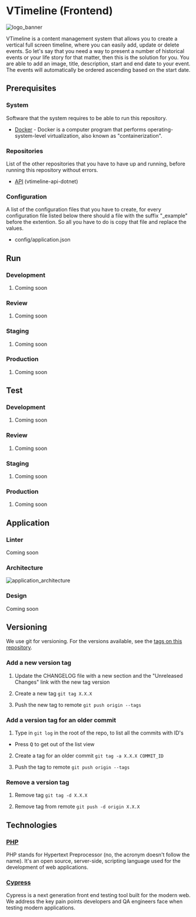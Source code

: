 # VTimeline (Frontend)

![logo_banner](https://imgur.com/vYrOcrm.png)

VTimeline is a content management system that allows you to create a vertical full screen timeline, where you can easily add, update or delete events. So let's say that you need a way to present a number of historical events or your life story for that matter, then this is the solution for you. You are able to add an image, title, description, start and end date to your event. The events will automatically be ordered ascending based on the start date.

## Prerequisites

### System

Software that the system requires to be able to run this repository.

- [Docker](https://www.docker.com/products/docker-desktop) - Docker is a computer program that performs operating-system-level virtualization, also known as "containerization".

### Repositories

List of the other repositories that you have to have up and running, before running this repository without errors.

- [API](https://github.com/AjUthaya/vtimeline-api-dotnet) (vtimeline-api-dotnet)

### Configuration

A list of the configuration files that you have to create, for every configuration file listed below there should a file with the suffix "\_example" before the extention. So all you have to do is copy that file and replace the values.

- config/application.json

## Run

### Development

1. Coming soon

### Review

1. Coming soon

### Staging

1. Coming soon

### Production

1. Coming soon

## Test

### Development

1. Coming soon

### Review

1. Coming soon

### Staging

1. Coming soon

### Production

1. Coming soon

## Application

### Linter

Coming soon

### Architecture

![application_architecture](https://imgur.com/t9ZFuZz.png)

### Design

Coming soon

## Versioning

We use git for versioning. For the versions available, see the [tags on this repository](https://github.com/AjUthaya/vtimeline-frontend-php/tags).

### Add a new version tag

1. Update the CHANGELOG file with a new section and the "Unreleased Changes" link with the new tag version

2. Create a new tag `git tag X.X.X`

3. Push the new tag to remote `git push origin --tags`

### Add a version tag for an older commit

1. Type in `git log` in the root of the repo, to list all the commits with ID's

- Press <kbd>Q</kbd> to get out of the list view

2. Create a tag for an older commit `git tag -a X.X.X COMMIT_ID`

3. Push the tag to remote `git push origin --tags`

### Remove a version tag

1. Remove tag `git tag -d X.X.X`

2. Remove tag from remote `git push -d origin X.X.X`

## Technologies

### [PHP](http://www.php.net/)

PHP stands for Hypertext Preprocessor (no, the acronym doesn't follow the name). It's an open source, server-side, scripting language used for the development of web applications.

### [Cypress](https://www.cypress.io/)

Cypress is a next generation front end testing tool built for the modern web. We address the key pain points developers and QA engineers face when testing modern applications.
